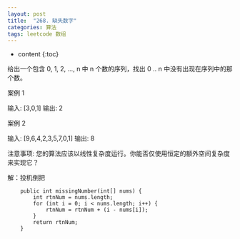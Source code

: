 ```yaml
---
layout: post
title:  "268. 缺失数字"
categories: 算法
tags: leetcode 数组
---
```


* content
{:toc}


给出一个包含 0, 1, 2, ..., n 中 n 个数的序列，找出 0 .. n 中没有出现在序列中的那个数。

案例 1

输入: [3,0,1]
输出: 2
 

<!--more-->

案例 2

输入: [9,6,4,2,3,5,7,0,1]
输出: 8
 

注意事项:
您的算法应该以线性复杂度运行。你能否仅使用恒定的额外空间复杂度来实现它？

解：投机倒把

```
    public int missingNumber(int[] nums) {
        int rtnNum = nums.length;
        for (int i = 0; i < nums.length; i++) {
            rtnNum = rtnNum + (i - nums[i]);
        }
        return rtnNum;
    }
```